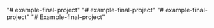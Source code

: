 "# example-final-project" 
"# example-final-project" 
"# example-final-project" 
"# Example-final-project" 
